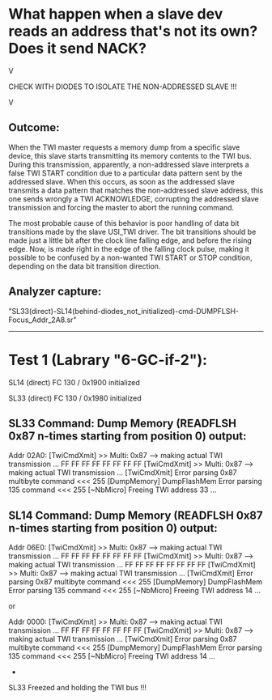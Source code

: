 What happen when a slave dev reads an address that's not its own? Does it send NACK?
====================================================================================
 V
 
CHECK WITH DIODES TO ISOLATE THE NON-ADDRESSED SLAVE !!!

 V
 
Outcome:
--------
When the TWI master requests a memory dump from a specific slave device, this slave starts transmitting its memory contents to the TWI bus. During this transmission, apparently, a non-addressed slave interprets a false TWI START condition due to a particular data pattern sent by the addressed slave. When this occurs, as soon as the addressed slave transmits a data pattern that matches the non-addressed slave address, this one sends wrongly a TWI ACKNOWLEDGE, corrupting the addressed slave transmission and forcing the master to abort the running command.

The most probable cause of this behavior is poor handling of data bit transitions made by the slave USI_TWI driver. The bit transitions should be made just a little bit after the clock line falling edge, and before the rising edge. Now, is made right in the edge of the falling clock pulse, making it possible to be confused by a non-wanted TWI START or STOP condition, depending on the data bit transition direction.

Analyzer capture:
-----------------
"SL33(direct)-SL14(behind-diodes_not_initialized)-cmd-DUMPFLSH-Focus_Addr_2A8.sr"

------------------------------------------------------------------------------------------ 
 
Test 1 (Labrary "6-GC-if-2"):
=============================
SL14 (direct) FC 130 / 0x1900 initialized

SL33 (direct) FC 130 / 0x1980 initialized
 
SL33 Command: Dump Memory (READFLSH 0x87 n-times starting from position 0) output:
------------------------------------------------------------------------------------------ 
Addr 02A0: [TwiCmdXmit] >> Multi: 0x87 --> making actual TWI transmission ...
FF FF FF FF FF FF FF FF [TwiCmdXmit] >> Multi: 0x87 --> making actual TWI transmission ...
[TwiCmdXmit] Error parsing 0x87 multibyte command <<< 255
[DumpMemory] DumpFlashMem Error parsing 135 command <<< 255
[~NbMicro] Freeing TWI address 33 ...
 
SL14 Command: Dump Memory (READFLSH 0x87 n-times starting from position 0) output:
------------------------------------------------------------------------------------------ 
Addr 06E0: [TwiCmdXmit] >> Multi: 0x87 --> making actual TWI transmission ...
FF FF FF FF FF FF FF FF [TwiCmdXmit] >> Multi: 0x87 --> making actual TWI transmission ...
FF FF FF FF FF FF FF FF [TwiCmdXmit] >> Multi: 0x87 --> making actual TWI transmission ...
[TwiCmdXmit] Error parsing 0x87 multibyte command <<< 255
[DumpMemory] DumpFlashMem Error parsing 135 command <<< 255
[~NbMicro] Freeing TWI address 14 ...

or 

Addr 0000: [TwiCmdXmit] >> Multi: 0x87 --> making actual TWI transmission ...
FF FF FF FF FF FF FF FF [TwiCmdXmit] >> Multi: 0x87 --> making actual TWI transmission ...
[TwiCmdXmit] Error parsing 0x87 multibyte command <<< 255
[DumpMemory] DumpFlashMem Error parsing 135 command <<< 255
[~NbMicro] Freeing TWI address 14 ...

+

SL33 Freezed and holding the TWI bus !!!
